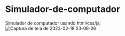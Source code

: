 # Simulador-de-computador
Simulador de computador usando html/css/js;
![Captura de tela de 2023-02-18 23-09-26](https://user-images.githubusercontent.com/99366403/219909997-69d1af98-7db6-49b9-8374-fb9ce08e86d1.png)
